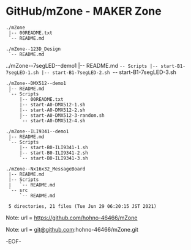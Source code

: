 # GitHub/mZone - MAKER Zone

    ./mZone
     |-- 00README.txt
     `-- README.md

    ./mZone--123D_Design
     `-- README.md

   ../mZone--7segLED--demo1
     |-- README.md
     `-- Scripts
         |-- start-B1-7segLED-1.sh
         |-- start-B1-7segLED-2.sh
         `-- start-B1-7segLED-3.sh

    ./mZone--DMX512--demo1
     |-- README.md
     `-- Scripts
         |-- 00README.txt
         |-- start-A0-DMX512-1.sh
         |-- start-A0-DMX512-2.sh
         |-- start-A0-DMX512-3-random.sh
         `-- start-A0-DMX512-4.sh

    ./mZone--ILI9341--demo1
     |-- README.md
     `-- Scripts
         |-- start-B0-ILI9341-1.sh
         |-- start-B0-ILI9341-2.sh
         `-- start-B0-ILI9341-3.sh

    ./mZone--Nx16x32_MessageBoard
     |-- README.md
     |-- Scripts
     |   `-- README.md
     `-- src
         `-- README.md

     5 directories, 21 files (Tue Jun 29 06:20:15 JST 2021)

<!---
====

## Overview

mZone中のフォルダ/ファイルについての一般的な情報提供する．

Providing general information for the files and folders in the "mZone".

## Description

See 00README.txt

## Requirement

none.

## Usage

none.

## Installation

none.

## References

none.

## Licence

undefined.

## Author

[hohno-46466](https://github.com/hohno-46466) (@hohno_at_kuimc)

# See Also

See also 00README.txt, if prepared.

Sun Jun 27 06:07:27 JST 2021

## FYI

    ./mZone
     |-- 00README.txt
     `-- README.md

    ./mZone--123D_Design
     `-- README.md

    ./mZone--7segLED--demo1
     |-- README.md
     `-- Scripts
         |-- start-B1-7segLED-1.sh
         |-- start-B1-7segLED-2.sh
         `-- start-B1-7segLED-3.sh

    ./mZone--DMX512--demo1
     |-- README.md
     `-- Scripts
         |-- 00README.txt
         |-- start-A0-DMX512-1.sh
         |-- start-A0-DMX512-2.sh
         |-- start-A0-DMX512-3-random.sh
         `-- start-A0-DMX512-4.sh

    ./mZone--ILI9341--demo1
     |-- README.md
     `-- Scripts
         |-- start-B0-ILI9341-1.sh
         |-- start-B0-ILI9341-2.sh
         `-- start-B0-ILI9341-3.sh

    ./mZone--Nx16x32_MessageBoard
     |-- README.md
     |-- Scripts
     |   `-- README.md
     `-- src
         `-- README.md

     5 directories, 20 files (Sun Jun 27 20:35:34 JST 2021)

-->

Note: 	url = https://github.com/hohno-46466/mZone

Note:   url = git@github.com:hohno-46466/mZone.git

-EOF-
